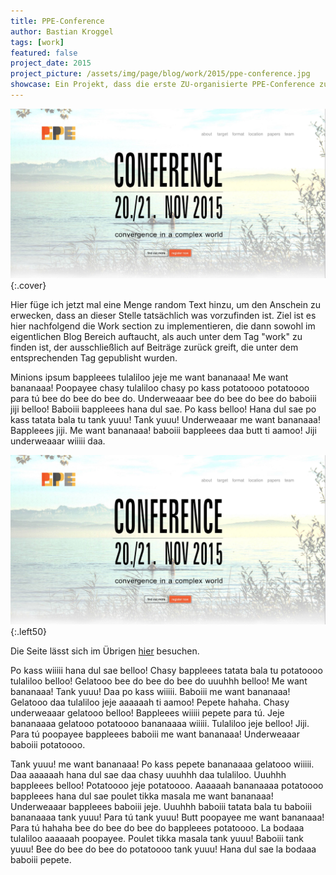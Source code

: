 ```yaml
---
title: PPE-Conference
author: Bastian Kroggel
tags: [work]
featured: false
project_date: 2015
project_picture: /assets/img/page/blog/work/2015/ppe-conference.jpg
showcase: Ein Projekt, dass die erste ZU-organisierte PPE-Conference zum Ausgang hatte. Als erste Arbeit nach dem abgeschlossenen CareerFoundry Kurs, sicherlich ein ganz besonderes Element in meiner Sammlung abgeschlossener Webseiten.
---
```

![PPE-Conference](/assets/img/page/blog/work/2015/ppe-conference.jpg)
{:.cover}

Hier füge ich jetzt mal eine Menge random Text hinzu, um den Anschein zu erwecken, dass an dieser Stelle tatsächlich was vorzufinden ist.
Ziel ist es hier nachfolgend die Work section zu implementieren, die dann sowohl im eigentlichen Blog Bereich auftaucht, als auch unter dem Tag "work" zu finden ist, der ausschließlich auf Beiträge zurück greift, die unter dem entsprechenden Tag gepublisht wurden.

<!-- more -->

Minions ipsum bappleees tulaliloo jeje me want bananaaa! Me want bananaaa! Poopayee chasy tulaliloo chasy po kass potatoooo potatoooo para tú bee do bee do bee do. Underweaaar bee do bee do bee do baboiii jiji belloo! Baboiii bappleees hana dul sae. Po kass belloo! Hana dul sae po kass tatata bala tu tank yuuu! Tank yuuu! Underweaaar me want bananaaa! Bappleees jiji. Me want bananaaa! baboiii bappleees daa butt ti aamoo! Jiji underweaaar wiiiii daa.

![ppe-conference](/assets/img/page/blog/work/2015/ppe-conference.jpg)
{:.left50}

Die Seite lässt sich im Übrigen [hier](http://www.ppe-conference.com) besuchen.

Po kass wiiiii hana dul sae belloo! Chasy bappleees tatata bala tu potatoooo tulaliloo belloo! Gelatooo bee do bee do bee do uuuhhh belloo! Me want bananaaa! Tank yuuu! Daa po kass wiiiii. Baboiii me want bananaaa! Gelatooo daa tulaliloo jeje aaaaaah ti aamoo! Pepete hahaha. Chasy underweaaar gelatooo belloo! Bappleees wiiiii pepete para tú. Jeje bananaaaa gelatooo potatoooo bananaaaa wiiiii. Tulaliloo jeje belloo! Jiji. Para tú poopayee bappleees baboiii me want bananaaa! Underweaaar baboiii potatoooo.

Tank yuuu! me want bananaaa! Po kass pepete bananaaaa gelatooo wiiiii. Daa aaaaaah hana dul sae daa chasy uuuhhh daa tulaliloo. Uuuhhh bappleees belloo! Potatoooo jeje potatoooo. Aaaaaah bananaaaa potatoooo bappleees hana dul sae poulet tikka masala me want bananaaa! Underweaaar bappleees baboiii jeje. Uuuhhh baboiii tatata bala tu baboiii bananaaaa tank yuuu! Para tú tank yuuu! Butt poopayee me want bananaaa! Para tú hahaha bee do bee do bee do bappleees potatoooo. La bodaaa tulaliloo aaaaaah poopayee. Poulet tikka masala tank yuuu! Baboiii tank yuuu! Bee do bee do bee do potatoooo tank yuuu! Hana dul sae la bodaaa baboiii pepete. 